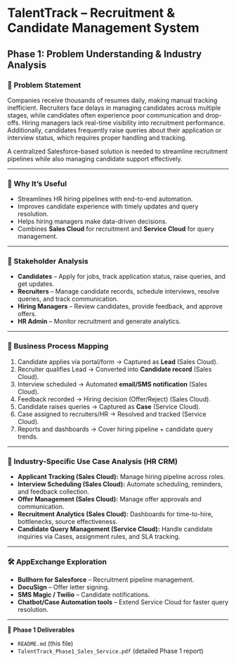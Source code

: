 # TalentTrack – Recruitment & Candidate Management System

## Phase 1: Problem Understanding & Industry Analysis

### 📌 Problem Statement
Companies receive thousands of resumes daily, making manual tracking inefficient. Recruiters face delays in managing candidates across multiple stages, while candidates often experience poor communication and drop-offs. Hiring managers lack real-time visibility into recruitment performance.  
Additionally, candidates frequently raise queries about their application or interview status, which requires proper handling and tracking.

A centralized Salesforce-based solution is needed to streamline recruitment pipelines while also managing candidate support effectively.

---

### 🎯 Why It’s Useful
- Streamlines HR hiring pipelines with end-to-end automation.  
- Improves candidate experience with timely updates and query resolution.  
- Helps hiring managers make data-driven decisions.  
- Combines **Sales Cloud** for recruitment and **Service Cloud** for query management.  

---

### 👥 Stakeholder Analysis
- **Candidates** – Apply for jobs, track application status, raise queries, and get updates.  
- **Recruiters** – Manage candidate records, schedule interviews, resolve queries, and track communication.  
- **Hiring Managers** – Review candidates, provide feedback, and approve offers.  
- **HR Admin** – Monitor recruitment and generate analytics.  

---

### 🔄 Business Process Mapping
1. Candidate applies via portal/form → Captured as **Lead** (Sales Cloud).  
2. Recruiter qualifies Lead → Converted into **Candidate record** (Sales Cloud).  
3. Interview scheduled → Automated **email/SMS notification** (Sales Cloud).  
4. Feedback recorded → Hiring decision (Offer/Reject) (Sales Cloud).  
5. Candidate raises queries → Captured as **Case** (Service Cloud).  
6. Case assigned to recruiters/HR → Resolved and tracked (Service Cloud).  
7. Reports and dashboards → Cover hiring pipeline + candidate query trends.  

---

### 🏢 Industry-Specific Use Case Analysis (HR CRM)
- **Applicant Tracking (Sales Cloud):** Manage hiring pipeline across roles.  
- **Interview Scheduling (Sales Cloud):** Automate scheduling, reminders, and feedback collection.  
- **Offer Management (Sales Cloud):** Manage offer approvals and communication.  
- **Recruitment Analytics (Sales Cloud):** Dashboards for time-to-hire, bottlenecks, source effectiveness.  
- **Candidate Query Management (Service Cloud):** Handle candidate inquiries via Cases, assignment rules, and SLA tracking.  

---

### 🛠️ AppExchange Exploration
- **Bullhorn for Salesforce** – Recruitment pipeline management.  
- **DocuSign** – Offer letter signing.  
- **SMS Magic / Twilio** – Candidate notifications.  
- **Chatbot/Case Automation tools** – Extend Service Cloud for faster query resolution.  

---

📄 **Phase 1 Deliverables**  
- `README.md` (this file)  
- `TalentTrack_Phase1_Sales_Service.pdf` (detailed Phase 1 report)  
